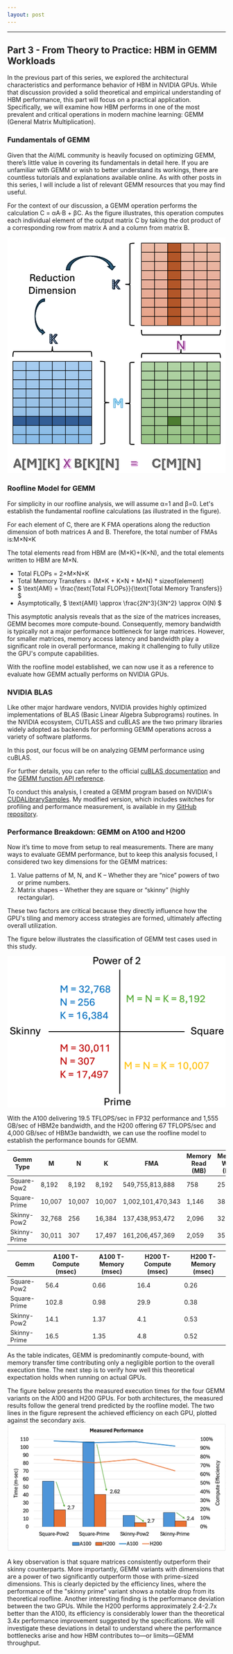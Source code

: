 ```yaml
---
layout: post
---
```


** **
## Part 3 - From Theory to Practice: HBM in GEMM Workloads

In the previous part of this series, we explored the architectural characteristics and performance behavior of HBM in NVIDIA GPUs. While that discussion provided a solid theoretical and empirical understanding of HBM performance, this part will focus on a practical application. Specifically, we will examine how HBM performs in one of the most prevalent and critical operations in modern machine learning: GEMM (General Matrix Multiplication).

### Fundamentals of GEMM

Given that the AI/ML community is heavily focused on optimizing GEMM, there’s little value in covering its fundamentals in detail here. If you are unfamiliar with GEMM or wish to better understand its workings, there are countless tutorials and explanations available online. As with other posts in this series, I will include a list of relevant GEMM resources that you may find useful.

For the context of our discussion, a GEMM operation performs the calculation C = αA⋅B + βC. As the figure illustrates, this operation computes each individual element of the output matrix C by taking the dot product of a corresponding row from matrix A and a column from matrix B.

![](/images/hbm-part3-gemm.png "GEMM")

### Roofline Model for GEMM
For simplicity in our roofline analysis, we will assume α=1 and β=0. Let's establish the fundamental roofline calculations (as illustrated in the figure).

For each element of C, there are K FMA operations along the reduction dimension of both matrices A and B. Therefore, the total number of FMAs is:M×N×K

The total elements read from HBM are (M×K)+(K×N), and the total elements written to HBM are M×N.

* Total FLOPs = 2×M×N×K
* Total Memory Transfers = (M×K + K×N + M×N) * sizeof(element)
* $ \text{AMI} = \frac{\text{Total FLOPs}}{\text{Total Memory Transfers}} $
* Asymptotically, $ \text{AMI} \approx \frac{2N^3}{3N^2} \approx O(N) $

This asymptotic analysis reveals that as the size of the matrices increases, GEMM becomes more compute-bound. Consequently, memory bandwidth is typically not a major performance bottleneck for large matrices. However, for smaller matrices, memory access latency and bandwidth play a significant role in overall performance, making it challenging to fully utilize the GPU's compute capabilities.

With the roofline model established, we can now use it as a reference to evaluate how GEMM actually performs on NVIDIA GPUs.

### NVIDIA BLAS

Like other major hardware vendors, NVIDIA provides highly optimized implementations of BLAS (Basic Linear Algebra Subprograms) routines. In the NVIDIA ecosystem, CUTLASS and cuBLAS are the two primary libraries widely adopted as backends for performing GEMM operations across a variety of software platforms.

In this post, our focus will be on analyzing GEMM performance using cuBLAS.

For further details, you can refer to the official [cuBLAS documentation](https://docs.nvidia.com/cuda/cublas/index.html) and the [GEMM function API reference](https://docs.nvidia.com/cuda/cublas/#cublas-t-gemm).

To conduct this analysis, I created a GEMM program based on NVIDIA's [CUDALibrarySamples](https://github.com/NVIDIA/CUDALibrarySamples.git). My modified version, which includes switches for profiling and performance measurement, is available in my [GitHub repository](https://github.com/prasenjit-c/cuda-tests/tree/main/gemm).

### Performance Breakdown: GEMM on A100 and H200
Now it’s time to move from setup to real measurements. There are many ways to evaluate GEMM performance, but to keep this analysis focused, I considered two key dimensions for the GEMM matrices:
1. Value patterns of M, N, and K – Whether they are “nice” powers of two or prime numbers.
2. Matrix shapes – Whether they are square or “skinny” (highly rectangular).

These two factors are critical because they directly influence how the GPU's tiling and memory access strategies are formed, ultimately affecting overall utilization.

The figure below illustrates the classification of GEMM test cases used in this study.

![](/images/hbm-part3-gemm-categories.png "GEMM Categories")

With the A100 delivering 19.5 TFLOPS/sec in FP32 performance and 1,555 GB/sec of HBM2e bandwidth, and the H200 offering 67 TFLOPS/sec and 4,000 GB/sec of HBM3e bandwidth, we can use the roofline model to establish the performance bounds for GEMM.

|Gemm Type|M|N|K|FMA|Memory Read (MB)|Memory Write (MB)|AMI|
|----------------------|---- |----|----|----|----|----|----|
|Square-Pow2|8,192|8,192|8,192|549,755,813,888|758|256|1,024|
|Square-Prime|10,007|10,007|10,007|1,002,101,470,343|1,146|382|1,251|
|Skinny-Pow2|32,768|256|16,384|137,438,953,472|2,096|32|123|
|Skinny-Prime|30,011|307|17,497|161,206,457,369|2,059|35|147|

|Gemm|A100 T-Compute (msec)|A100 T-Memory (msec)| H200 T-Compute (msec)|H200 T-Memory (msec)|
|---|----------------------------|----------------|----------------|---------------|
|Square-Pow2|56.4|0.66|16.4|0.26|
|Square-Prime|102.8|0.98|29.9|0.38|
|Skinny-Pow2|14.1|1.37|4.1|0.53|
|Skinny-Prime|16.5|1.35|4.8|0.52|

As the table indicates, GEMM is predominantly compute-bound, with memory transfer time contributing only a negligible portion to the overall execution time. The next step is to verify how well this theoretical expectation holds when running on actual GPUs.

The figure below presents the measured execution times for the four GEMM variants on the A100 and H200 GPUs. For both architectures, the measured results follow the general trend predicted by the roofline model. The two lines in the figure represent the achieved efficiency on each GPU, plotted against the secondary axis.
![](/images/hbm-part3-gemm-perf.png "GEMM Performance")

A key observation is that square matrices consistently outperform their skinny counterparts. More importantly, GEMM variants with dimensions that are a power of two significantly outperform those with prime-sized dimensions. This is clearly depicted by the efficiency lines, where the performance of the "skinny prime" variant shows a notable drop from its theoretical roofline.
Another interesting finding is the performance deviation between the two GPUs. While the H200 performs approximately 2.4-2.7x better than the A100, its efficiency is considerably lower than the theoretical 3.4x performance improvement suggested by the specifications.
We will investigate these deviations in detail to understand where the performance bottlenecks arise and how HBM contributes to—or limits—GEMM throughput.
